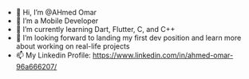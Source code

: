 - 👋 Hi, I’m @AHmed Omar 
- 👀 I’m a Mobile Developer 
- 🌱 I’m currently learning Dart, Flutter, C, and C++
- 💞️ I’m looking forward to landing my first dev position and learn more about working on real-life projects
- 📫 My Linkedin Profile: https://www.linkedin.com/in/ahmed-omar-96a666207/
